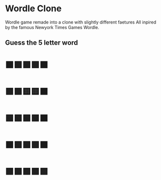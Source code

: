 # Wordle Clone
Wordle game remade into a clone with slightly different faetures
All inpired by the famous Newyork Times Games Wordle.

## Guess the 5 letter word
#              ⬛🟩🟩🟩⬛
#              🟩🟩🟨🟨⬛
#              🟩🟩🟩🟩⬛
#              ⬛🟩🟩🟩⬛
#              🟩🟩🟩🟩🟩
